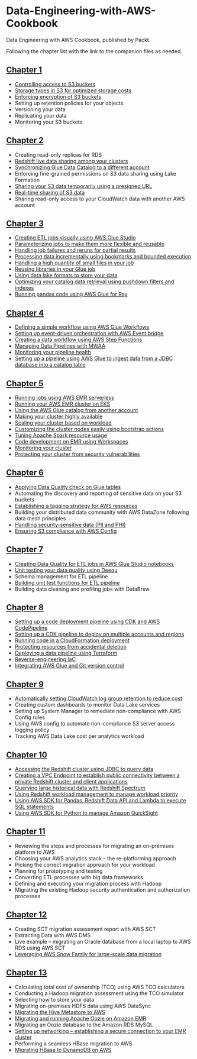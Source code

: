 # Data-Engineering-with-AWS-Cookbook
Data Engineering with AWS Cookbook, published by Packt.

Following the chapter list with the link to the companion files as needed.

## [Chapter 1](https://github.com/PacktPublishing/Data-Engineering-with-AWS-Cookbook/tree/main/Chapter01)
- [Controlling access to S3 buckets](https://github.com/PacktPublishing/Data-Engineering-with-AWS-Cookbook/tree/main/Chapter01/Recipe1)
- [Storage types in S3 for optimized storage costs](https://github.com/PacktPublishing/Data-Engineering-with-AWS-Cookbook/tree/main/Chapter01/Recipe2)
- [Enforcing encryption of S3 buckets](https://github.com/PacktPublishing/Data-Engineering-with-AWS-Cookbook/tree/main/Chapter01/Recipe3)
- Setting up retention policies for your objects
- Versioning your data
- Replicating your data
- Monitoring your S3 buckets

## [Chapter 2](https://github.com/PacktPublishing/Data-Engineering-with-AWS-Cookbook/tree/main/Chapter02)
- Creating read-only replicas for RDS
- [Redshift live data sharing among your clusters](https://github.com/PacktPublishing/Data-Engineering-with-AWS-Cookbook/tree/main/Chapter02/Recipe2)
- [Synchronizing Glue Data Catalog to a different account](https://github.com/PacktPublishing/Data-Engineering-with-AWS-Cookbook/tree/main/Chapter02/Recipe3)
- Enforcing fine-grained permissions on S3 data sharing using Lake Formation
- [Sharing your S3 data temporarily using a presigned URL](https://github.com/PacktPublishing/Data-Engineering-with-AWS-Cookbook/tree/main/Chapter02/Recipe5)
- [Real-time sharing of S3 data](https://github.com/PacktPublishing/Data-Engineering-with-AWS-Cookbook/tree/main/Chapter02/Recipe6)
- Sharing read-only access to your CloudWatch data with another AWS account

## [Chapter 3](https://github.com/PacktPublishing/Data-Engineering-with-AWS-Cookbook/tree/main/Chapter03)
- [Creating ETL jobs visually using AWS Glue Studio](https://github.com/PacktPublishing/Data-Engineering-with-AWS-Cookbook/tree/main/Chapter03/Recipe1)
- [Parameterizing jobs to make them more flexible and reusable](https://github.com/PacktPublishing/Data-Engineering-with-AWS-Cookbook/tree/main/Chapter03/Recipe2)
- [Handling job failures and reruns for partial results](https://github.com/PacktPublishing/Data-Engineering-with-AWS-Cookbook/tree/main/Chapter03/Recipe3)
- [Processing data incrementally using bookmarks and bounded execution](https://github.com/PacktPublishing/Data-Engineering-with-AWS-Cookbook/tree/main/Chapter03/Recipe4)
- [Handling a high quantity of small files in your job](https://github.com/PacktPublishing/Data-Engineering-with-AWS-Cookbook/tree/main/Chapter03/Recipe5)
- [Reusing libraries in your Glue job](https://github.com/PacktPublishing/Data-Engineering-with-AWS-Cookbook/tree/main/Chapter03/Recipe6)
- [Using data lake formats to store your data](https://github.com/PacktPublishing/Data-Engineering-with-AWS-Cookbook/tree/main/Chapter03/Recipe7)
- [Optimizing your catalog data retrieval using pushdown filters and indexes](https://github.com/PacktPublishing/Data-Engineering-with-AWS-Cookbook/tree/main/Chapter03/Recipe8)
- [Running pandas code using AWS Glue for Ray](https://github.com/PacktPublishing/Data-Engineering-with-AWS-Cookbook/tree/main/Chapter03/Recipe9)

## [Chapter 4](https://github.com/PacktPublishing/Data-Engineering-with-AWS-Cookbook/tree/main/Chapter04)
- [Defining a simple workflow using AWS Glue Workflows](https://github.com/PacktPublishing/Data-Engineering-with-AWS-Cookbook/tree/main/Chapter04/Recipe1)
- [Setting up event-driven orchestration with AWS Event bridge](https://github.com/PacktPublishing/Data-Engineering-with-AWS-Cookbook/tree/main/Chapter04/Recipe2)
- [Creating a data workflow using AWS Step Functions](https://github.com/PacktPublishing/Data-Engineering-with-AWS-Cookbook/tree/main/Chapter04/Recipe3)
- [Managing Data Pipelines with MWAA](https://github.com/PacktPublishing/Data-Engineering-with-AWS-Cookbook/tree/main/Chapter04/Recipe4)
- [Monitoring your pipeline health](https://github.com/PacktPublishing/Data-Engineering-with-AWS-Cookbook/tree/main/Chapter04/Recipe5)
- [Setting up a pipeline using AWS Glue to ingest data from a JDBC database into a catalog table](https://github.com/PacktPublishing/Data-Engineering-with-AWS-Cookbook/tree/main/Chapter04/Recipe6)

## [Chapter 5](https://github.com/PacktPublishing/Data-Engineering-with-AWS-Cookbook/tree/main/Chapter05)
- [Running jobs using AWS EMR serverless](https://github.com/PacktPublishing/Data-Engineering-with-AWS-Cookbook/tree/main/Chapter05/Recipe1)
- [Running your AWS EMR cluster on EKS](https://github.com/PacktPublishing/Data-Engineering-with-AWS-Cookbook/tree/main/Chapter05/Recipe2)
- [Using the AWS Glue catalog from another account](https://github.com/PacktPublishing/Data-Engineering-with-AWS-Cookbook/tree/main/Chapter05/Recipe3)
- [Making your cluster highly available](https://github.com/PacktPublishing/Data-Engineering-with-AWS-Cookbook/tree/main/Chapter05/Recipe4)
- [Scaling your cluster based on workload](https://github.com/PacktPublishing/Data-Engineering-with-AWS-Cookbook/tree/main/Chapter05/Recipe5)
- [Customizing the cluster nodes easily using bootstrap actions](https://github.com/PacktPublishing/Data-Engineering-with-AWS-Cookbook/tree/main/Chapter05/Recipe6)
- [Tuning Apache Spark resource usage](https://github.com/PacktPublishing/Data-Engineering-with-AWS-Cookbook/tree/main/Chapter05/Recipe7)
- [Code development on EMR using Workspaces](https://github.com/PacktPublishing/Data-Engineering-with-AWS-Cookbook/tree/main/Chapter05/Recipe8)
- [Monitoring your cluster](https://github.com/PacktPublishing/Data-Engineering-with-AWS-Cookbook/tree/main/Chapter05/Recipe9)
- [Protecting your cluster from security vulnerabilities](https://github.com/PacktPublishing/Data-Engineering-with-AWS-Cookbook/tree/main/Chapter05/Recipe10)

## [Chapter 6](https://github.com/PacktPublishing/Data-Engineering-with-AWS-Cookbook/tree/main/Chapter06)
- [Applying Data Quality check on Glue tables](https://github.com/PacktPublishing/Data-Engineering-with-AWS-Cookbook/tree/main/Chapter06/Recipe1)
- Automating the discovery and reporting of sensitive data on your S3 buckets
- [Establishing a tagging strategy for AWS resources](https://github.com/PacktPublishing/Data-Engineering-with-AWS-Cookbook/tree/main/Chapter06/Recipe3)
- Building your distributed data community with AWS DataZone following data mesh principles
- [Handling security-sensitive data (PII and PHI)](https://github.com/PacktPublishing/Data-Engineering-with-AWS-Cookbook/tree/main/Chapter06/Recipe5)
- [Ensuring S3 compliance with AWS Config](https://github.com/PacktPublishing/Data-Engineering-with-AWS-Cookbook/tree/main/Chapter06/Recipe6)

## [Chapter 7](https://github.com/PacktPublishing/Data-Engineering-with-AWS-Cookbook/tree/main/Chapter07)
- [Creating Data Quality for ETL jobs in AWS Glue Studio notebooks](https://github.com/PacktPublishing/Data-Engineering-with-AWS-Cookbook/blob/main/Chapter07/Recipe1.ipynb)
- [Unit testing your data quality using Deequ](https://github.com/PacktPublishing/Data-Engineering-with-AWS-Cookbook/blob/main/Chapter07/Recipe2)
- Schema management for ETL pipeline
- [Building unit test functions for ETL pipeline](https://github.com/PacktPublishing/Data-Engineering-with-AWS-Cookbook/blob/main/Chapter07/Recipe4)
- Building data cleaning and profiling jobs with DataBrew

## [Chapter 8](https://github.com/PacktPublishing/Data-Engineering-with-AWS-Cookbook/tree/main/Chapter08)
- [Setting up a code deployment pipeline using CDK and AWS CodePipeline](https://github.com/PacktPublishing/Data-Engineering-with-AWS-Cookbook/tree/main/Chapter08/Recipe1)
- [Setting up a CDK pipeline to deploy on multiple accounts and regions](https://github.com/PacktPublishing/Data-Engineering-with-AWS-Cookbook/tree/main/Chapter08/Recipe2)
- [Running code in a CloudFormation deployment](https://github.com/PacktPublishing/Data-Engineering-with-AWS-Cookbook/tree/main/Chapter08/Recipe3)
- [Protecting resources from accidental deletion](https://github.com/PacktPublishing/Data-Engineering-with-AWS-Cookbook/tree/main/Chapter08/Recipe4)
- [Deploying a data pipeline using Terraform](https://github.com/PacktPublishing/Data-Engineering-with-AWS-Cookbook/tree/main/Chapter08/Recipe5)
- [Reverse-engineering IaC](https://github.com/PacktPublishing/Data-Engineering-with-AWS-Cookbook/tree/main/Chapter08/Recipe6)
- [Integrating AWS Glue and Git version control](https://github.com/PacktPublishing/Data-Engineering-with-AWS-Cookbook/tree/main/Chapter08/Recipe7)

## [Chapter 9](https://github.com/PacktPublishing/Data-Engineering-with-AWS-Cookbook/tree/main/Chapter09)
- [Automatically setting CloudWatch log group retention to reduce cost](https://github.com/PacktPublishing/Data-Engineering-with-AWS-Cookbook/blob/main/Chapter09/Recipe1)
- Creating custom dashboards to monitor Data Lake services
- Setting up System Manager to remediate non-compliance with AWS Config rules
- Using AWS config to automate non-compliance S3 server access logging policy
- Tracking AWS Data Lake cost per analytics workload

## [Chapter 10](https://github.com/PacktPublishing/Data-Engineering-with-AWS-Cookbook/tree/main/Chapter10)
- [Accessing the Redshift cluster using JDBC to query data](https://github.com/PacktPublishing/Data-Engineering-with-AWS-Cookbook/blob/main/Chapter10/Recipe1)
- [Creating a VPC Endpoint to establish public connectivity between a private Redshift cluster and client applications](https://github.com/PacktPublishing/Data-Engineering-with-AWS-Cookbook/blob/main/Chapter10/Recipe2)
- [Querying large historical data with Redshift Spectrum](https://github.com/PacktPublishing/Data-Engineering-with-AWS-Cookbook/blob/main/Chapter10/Recipe3)
- [Using Redshift workload management to manage workload priority](https://github.com/PacktPublishing/Data-Engineering-with-AWS-Cookbook/blob/main/Chapter10/Recipe4)
- [Using AWS SDK for Pandas, Redshift Data API and Lambda to execute SQL statements](https://github.com/PacktPublishing/Data-Engineering-with-AWS-Cookbook/blob/main/Chapter10/Recipe5)
- [Using AWS SDK for Python to manage Amazon QuickSight](https://github.com/PacktPublishing/Data-Engineering-with-AWS-Cookbook/blob/main/Chapter10/Recipe6)

## [Chapter 11](https://github.com/PacktPublishing/Data-Engineering-with-AWS-Cookbook/tree/main/Chapter11)
- Reviewing the steps and processes for migrating an on-premises platform to AWS
- Choosing your AWS analytics stack – the re-platforming approach
- Picking the correct migration approach for your workload
- Planning for prototyping and testing
- Converting ETL processes with big data frameworks
- Defining and executing your migration process with Hadoop
- Migrating the existing Hadoop security authentication and authorization processes

## [Chapter 12](https://github.com/PacktPublishing/Data-Engineering-with-AWS-Cookbook/tree/main/Chapter12)
- Creating SCT migration assessment report with AWS SCT
- Extracting Data with AWS DMS
- Live example – migrating an Oracle database from a local laptop to AWS RDS using AWS SCT
- [Leveraging AWS Snow Family for large-scale data migration](https://github.com/PacktPublishing/Data-Engineering-with-AWS-Cookbook/blob/main/Chapter12/snowball-policy.json)

## [Chapter 13](https://github.com/PacktPublishing/Data-Engineering-with-AWS-Cookbook/tree/main/Chapter13)
- Calculating total cost of ownership (TCO) using AWS TCO calculators
- Conducting a Hadoop migration assessment using the TCO simulator
- Selecting how to store your data
- Migrating on-premises HDFS data using AWS DataSync
- [Migrating the Hive Metastore to AWS](https://github.com/PacktPublishing/Data-Engineering-with-AWS-Cookbook/blob/main/Chapter13/GlueFederationJob%20.py)
- [Migrating and running Apache Oozie on Amazon EMR](https://github.com/PacktPublishing/Data-Engineering-with-AWS-Cookbook/blob/main/Chapter13/bootstrap-script.sh)
- Migrating an Oozie database to the Amazon RDS MySQL
- [Setting up networking – establishing a secure connection to your EMR cluster
](https://github.com/PacktPublishing/Data-Engineering-with-AWS-Cookbook/blob/main/Chapter13/emr-session-manager-policy.json)
- Performing a seamless HBase migration to AWS
- [Migrating HBase to DynamoDB on AWS](https://github.com/PacktPublishing/Data-Engineering-with-AWS-Cookbook/blob/main/Chapter13/dynamodb-import-glue-job.py)


